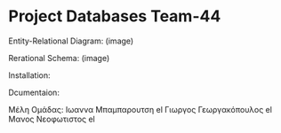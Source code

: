 # Project Databases Team-44
Entity-Relational Diagram:
(image)

Rerational Schema:
(image)

Installation:

Dcumentaion:

Μέλη Ομάδας:
Ιωαννα Μπαμπαρουτση el
Γιωργος Γεωργακόπουλος el
Μανος Νεοφωτιστος el
